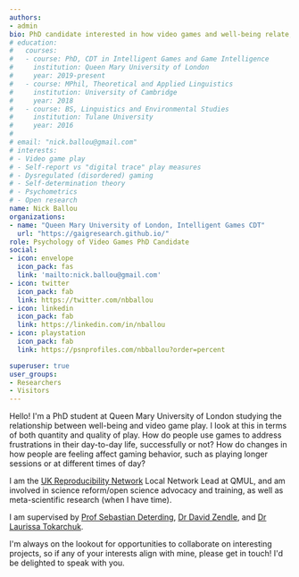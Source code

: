 ```yaml
---
authors:
- admin
bio: PhD candidate interested in how video games and well-being relate, and using detailed behavioral data to unpack those relationships better. Looking to make science a little less broken.
# education:
#   courses:
#   - course: PhD, CDT in Intelligent Games and Game Intelligence
#     institution: Queen Mary University of London
#     year: 2019-present
#   - course: MPhil, Theoretical and Applied Linguistics
#     institution: University of Cambridge
#     year: 2018
#   - course: BS, Linguistics and Environmental Studies
#     institution: Tulane University
#     year: 2016
# 
# email: "nick.ballou@gmail.com"
# interests:
# - Video game play
# - Self-report vs "digital trace" play measures
# - Dysregulated (disordered) gaming
# - Self-determination theory
# - Psychometrics
# - Open research
name: Nick Ballou
organizations:
- name: "Queen Mary University of London, Intelligent Games CDT"
  url: "https://gaigresearch.github.io/"
role: Psychology of Video Games PhD Candidate 
social:
- icon: envelope
  icon_pack: fas
  link: 'mailto:nick.ballou@gmail.com'
- icon: twitter
  icon_pack: fab
  link: https://twitter.com/nbballou
- icon: linkedin
  icon_pack: fab
  link: https://linkedin.com/in/nballou
- icon: playstation
  icon_pack: fab
  link: https://psnprofiles.com/nbballou?order=percent

superuser: true
user_groups:
- Researchers
- Visitors
---
```

Hello! I'm a PhD student at Queen Mary University of London studying the relationship between well-being and video game play. I look at this in terms of both quantity and quality of play. How do people use games to address frustrations in their day-to-day life, successfully or not? How do changes in how people are feeling affect gaming behavior, such as playing longer sessions or at different times of day?

I am the [UK Reproducibility Network](https://www.ukrn.org) Local Network Lead at QMUL, and am involved in science reform/open science advocacy and training, as well as meta-scientific research (when I have time).

I am supervised by [Prof Sebastian Deterding](https://codingconduct.cc/Publications), [Dr David Zendle](https://pure.york.ac.uk/portal/en/researchers/david-zendle(127e6f28-98bb-4662-a759-369391c609e6)/publications.html), and [Dr Laurissa Tokarchuk](http://www.eecs.qmul.ac.uk/~laurissa/Laurissas_Pages/About_Me.html).

I'm always on the lookout for opportunities to collaborate on interesting projects, so if any of your interests align with mine, please get in touch! I'd be delighted to speak with you.